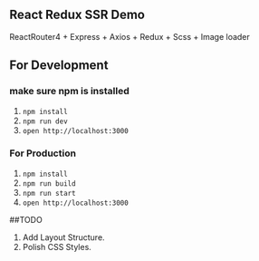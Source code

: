 
## React Redux SSR Demo
ReactRouter4 + Express + Axios + Redux + Scss + Image loader

## For Development
### make sure npm is installed
1. `npm install`
2. `npm run dev`
3. `open http://localhost:3000`

### For Production
1. `npm install`
2. `npm run build`
3. `npm run start`
4. `open http://localhost:3000`

##TODO
1. Add Layout Structure.
2. Polish CSS Styles.
